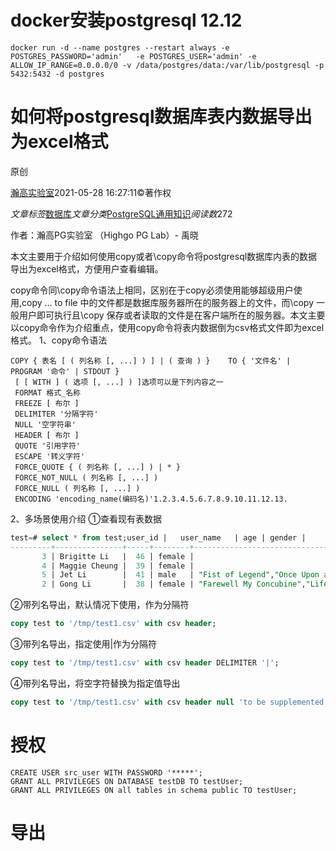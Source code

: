 # docker安装postgresql 12.12

```
docker run -d --name postgres --restart always -e POSTGRES_PASSWORD='admin'   -e POSTGRES_USER='admin' -e ALLOW_IP_RANGE=0.0.0.0/0 -v /data/postgres/data:/var/lib/postgresql -p 5432:5432 -d postgres
```



# 如何将postgresql数据库表内数据导出为excel格式

 原创

[瀚高实验室](https://blog.51cto.com/u_13646489)2021-05-28 16:27:11©著作权

*文章标签*[数据库](https://blog.51cto.com/topic/the-database-1.html)*文章分类*[PostgreSQL通用知识](https://blog.51cto.com/u_13646489/category1)*阅读数*272

作者：瀚高PG实验室 （Highgo PG Lab）- 禹晓

本文主要用于介绍如何使用copy或者\copy命令将postgresql数据库内表的数据导出为excel格式，方便用户查看编辑。

copy命令同\copy命令语法上相同，区别在于copy必须使用能够超级用户使用,copy … to file 中的文件都是数据库服务器所在的服务器上的文件，而\copy 一般用户即可执行且\copy 保存或者读取的文件是在客户端所在的服务器。本文主要以copy命令作为介绍重点，使用copy命令将表内数据倒为csv格式文件即为excel格式。
1、copy命令语法

```excel
COPY { 表名 [ ( 列名称 [, ...] ) ] | ( 查询 ) }    TO { '文件名' | PROGRAM '命令' | STDOUT }   
 [ [ WITH ] ( 选项 [, ...] ) ]选项可以是下列内容之一
 FORMAT 格式_名称    
 FREEZE [ 布尔 ]    
 DELIMITER '分隔字符'    
 NULL '空字符串'    
 HEADER [ 布尔 ]    
 QUOTE '引用字符'    
 ESCAPE '转义字符'    
 FORCE_QUOTE { ( 列名称 [, ...] ) | * }    
 FORCE_NOT_NULL ( 列名称 [, ...] )    
 FORCE_NULL ( 列名称 [, ...] )    
 ENCODING 'encoding_name(编码名)'1.2.3.4.5.6.7.8.9.10.11.12.13.
```

2、多场景使用介绍
①查看现有表数据

```sql
test=# select * from test;user_id |   user_name   | age | gender |                    remark                    
---------+---------------+-----+--------+----------------------------------------------       1 | Jackie Chan   |  45 | male   | "police story","project A","rush hour"
       3 | Brigitte Li   |  46 | female | 
       4 | Maggie Cheung |  39 | female | 
       5 | Jet Li        |  41 | male   | "Fist of Legend","Once Upon a Time in China"
       2 | Gong Li       |  38 | female | "Farewell My Concubine","Lifetimes Living"(5 行记录)1.2.3.4.5.6.
```

②带列名导出，默认情况下使用，作为分隔符

```sql
copy test to '/tmp/test1.csv' with csv header;
```

③带列名导出，指定使用|作为分隔符

```sql
copy test to '/tmp/test1.csv' with csv header DELIMITER '|';

```

④带列名导出，将空字符替换为指定值导出

```sql
copy test to '/tmp/test1.csv' with csv header null 'to be supplemented';
```



# 授权



```
CREATE USER src_user WITH PASSWORD '*****';
GRANT ALL PRIVILEGES ON DATABASE testDB TO testUser;
GRANT ALL PRIVILEGES ON all tables in schema public TO testUser;

```



# 导出

```

```

